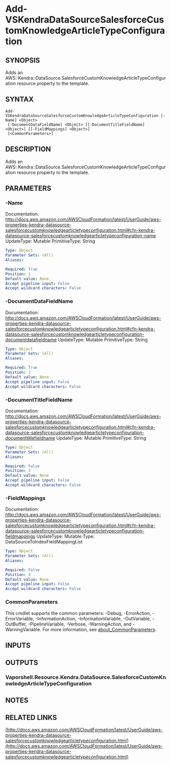 # Add-VSKendraDataSourceSalesforceCustomKnowledgeArticleTypeConfiguration

## SYNOPSIS
Adds an AWS::Kendra::DataSource.SalesforceCustomKnowledgeArticleTypeConfiguration resource property to the template.

## SYNTAX

```
Add-VSKendraDataSourceSalesforceCustomKnowledgeArticleTypeConfiguration [-Name] <Object>
 [-DocumentDataFieldName] <Object> [[-DocumentTitleFieldName] <Object>] [[-FieldMappings] <Object>]
 [<CommonParameters>]
```

## DESCRIPTION
Adds an AWS::Kendra::DataSource.SalesforceCustomKnowledgeArticleTypeConfiguration resource property to the template.

## PARAMETERS

### -Name
Documentation: http://docs.aws.amazon.com/AWSCloudFormation/latest/UserGuide/aws-properties-kendra-datasource-salesforcecustomknowledgearticletypeconfiguration.html#cfn-kendra-datasource-salesforcecustomknowledgearticletypeconfiguration-name
UpdateType: Mutable
PrimitiveType: String

```yaml
Type: Object
Parameter Sets: (All)
Aliases:

Required: True
Position: 1
Default value: None
Accept pipeline input: False
Accept wildcard characters: False
```

### -DocumentDataFieldName
Documentation: http://docs.aws.amazon.com/AWSCloudFormation/latest/UserGuide/aws-properties-kendra-datasource-salesforcecustomknowledgearticletypeconfiguration.html#cfn-kendra-datasource-salesforcecustomknowledgearticletypeconfiguration-documentdatafieldname
UpdateType: Mutable
PrimitiveType: String

```yaml
Type: Object
Parameter Sets: (All)
Aliases:

Required: True
Position: 2
Default value: None
Accept pipeline input: False
Accept wildcard characters: False
```

### -DocumentTitleFieldName
Documentation: http://docs.aws.amazon.com/AWSCloudFormation/latest/UserGuide/aws-properties-kendra-datasource-salesforcecustomknowledgearticletypeconfiguration.html#cfn-kendra-datasource-salesforcecustomknowledgearticletypeconfiguration-documenttitlefieldname
UpdateType: Mutable
PrimitiveType: String

```yaml
Type: Object
Parameter Sets: (All)
Aliases:

Required: False
Position: 3
Default value: None
Accept pipeline input: False
Accept wildcard characters: False
```

### -FieldMappings
Documentation: http://docs.aws.amazon.com/AWSCloudFormation/latest/UserGuide/aws-properties-kendra-datasource-salesforcecustomknowledgearticletypeconfiguration.html#cfn-kendra-datasource-salesforcecustomknowledgearticletypeconfiguration-fieldmappings
UpdateType: Mutable
Type: DataSourceToIndexFieldMappingList

```yaml
Type: Object
Parameter Sets: (All)
Aliases:

Required: False
Position: 4
Default value: None
Accept pipeline input: False
Accept wildcard characters: False
```

### CommonParameters
This cmdlet supports the common parameters: -Debug, -ErrorAction, -ErrorVariable, -InformationAction, -InformationVariable, -OutVariable, -OutBuffer, -PipelineVariable, -Verbose, -WarningAction, and -WarningVariable. For more information, see [about_CommonParameters](http://go.microsoft.com/fwlink/?LinkID=113216).

## INPUTS

## OUTPUTS

### Vaporshell.Resource.Kendra.DataSource.SalesforceCustomKnowledgeArticleTypeConfiguration
## NOTES

## RELATED LINKS

[http://docs.aws.amazon.com/AWSCloudFormation/latest/UserGuide/aws-properties-kendra-datasource-salesforcecustomknowledgearticletypeconfiguration.html](http://docs.aws.amazon.com/AWSCloudFormation/latest/UserGuide/aws-properties-kendra-datasource-salesforcecustomknowledgearticletypeconfiguration.html)

